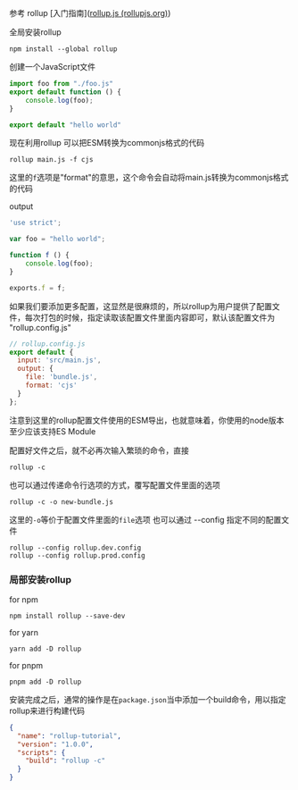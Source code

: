 参考 rollup [入门指南]([rollup.js (rollupjs.org)](https://rollupjs.org/guide/en/#tutorial))

全局安装rollup
```shell
npm install --global rollup
```

创建一个JavaScript文件
```js
import foo from "./foo.js"
export default function () {
	console.log(foo);
}
```

```js
export default "hello world"
```

现在利用rollup 可以把ESM转换为commonjs格式的代码
```shell
rollup main.js -f cjs
```
这里的`f`选项是"format"的意思，这个命令会自动将main.js转换为commonjs格式的代码

output
```js
'use strict';

var foo = "hello world";

function f () {
	console.log(foo);
}

exports.f = f;
```

如果我们要添加更多配置，这显然是很麻烦的，所以rollup为用户提供了配置文件，每次打包的时候，指定读取该配置文件里面内容即可，默认该配置文件为 "rollup.config.js"
```js
// rollup.config.js
export default {
  input: 'src/main.js',
  output: {
    file: 'bundle.js',
    format: 'cjs'
  }
};
```
注意到这里的rollup配置文件使用的ESM导出，也就意味着，你使用的node版本至少应该支持ES Module

配置好文件之后，就不必再次输入繁琐的命令，直接
```shell
rollup -c
```
也可以通过传递命令行选项的方式，覆写配置文件里面的选项
```shell
rollup -c -o new-bundle.js
```
 这里的`-o`等价于配置文件里面的`file`选项
 也可以通过 --config 指定不同的配置文件
```shell
rollup --config rollup.dev.config
rollup --config rollup.prod.config
```
### 局部安装rollup
for npm 
```shell
npm install rollup --save-dev
```
for yarn
```shell
yarn add -D rollup
```
for pnpm 
```shell
pnpm add -D rollup
```
安装完成之后，通常的操作是在`package.json`当中添加一个build命令，用以指定rollup来进行构建代码
```json
{
  "name": "rollup-tutorial",
  "version": "1.0.0",
  "scripts": {
    "build": "rollup -c"
  }
}
```